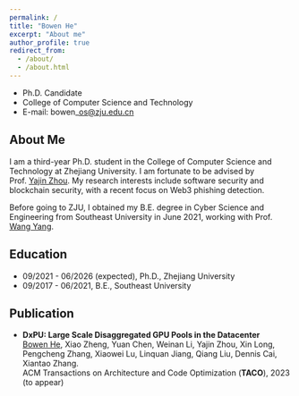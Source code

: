 ```yaml
---
permalink: /
title: "Bowen He"
excerpt: "About me"
author_profile: true
redirect_from: 
  - /about/
  - /about.html
---
```


- Ph.D. Candidate
- College of Computer Science and Technology
- E-mail: bowen\_os@zju.edu.cn

## About Me
I am a third-year Ph.D. student in the College of Computer Science and Technology at Zhejiang University. I am fortunate to be advised by Prof. [Yajin Zhou](https://yajin.org/). My research interests include software security and blockchain security, with a recent focus on Web3 phishing detection.

Before going to ZJU, I obtained my B.E. degree in Cyber Science and Engineering from Southeast University in June 2021, working with Prof. [Wang Yang](https://cyber.seu.edu.cn/yw1/list.htm).


## Education
- 09/2021 - 06/2026 (expected), Ph.D., Zhejiang University  
- 09/2017 - 06/2021, B.E., Southeast University

## Publication
- **DxPU: Large Scale Disaggregated GPU Pools in the Datacenter**  
  <u>Bowen He</u>, Xiao Zheng, Yuan Chen, Weinan Li, Yajin Zhou, Xin Long, Pengcheng Zhang, Xiaowei Lu, Linquan Jiang, Qiang Liu, Dennis Cai, Xiantao Zhang.  
  ACM Transactions on Architecture and Code Optimization (**TACO**), 2023 (to appear)
